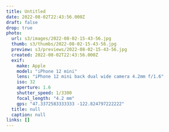 ```yaml
---
title: Untitled
date: 2022-08-02T22:43:56.000Z
draft: false
drop: true
photo:
  url: s3/images/2022-08-02-15-43-56.jpg
  thumb: s3/thumbs/2022-08-02-15-43-56.jpg
  preview: s3/previews/2022-08-02-15-43-56.jpg
  created: 2022-08-02T22:43:56.000Z
  exif:
    make: Apple
    model: "iPhone 12 mini"
    lens: "iPhone 12 mini back dual wide camera 4.2mm f/1.6"
    iso: 32
    aperture: 1.6
    shutter_speed: 1/3300
    focal_length: "4.2 mm"
    gps: "47.3372583333333 -122.824797222222"
  title: null
  caption: null
links: []
---
```

